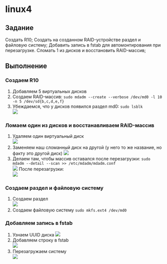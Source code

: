 # linux4

## Задание
Создать R10;
Создать на созданном RAID-устройстве раздел и файловую систему;
Добавить запись в fstab для автомонтирования при перезагрузке.
Сломать 1 из дисков и восстановить RAID-массив;

## Выполнение
### Создаем R10
1. Добавляем 5 виртуальных дисков 
2. Создаем RAID-массив: `sudo mdadm --create --verbose /dev/md0 -l 10 -n 5 /dev/sd{b,c,d,e,f}`
3. Убеждаемся, что у дисков появился раздел md0: `sudo lsblk`  
![](https://sun9-9.userapi.com/impg/97bk-li9K3S36cfjQtjKG42BReGsxpf4tcTauQ/i7ECmMnOaPY.jpg?size=517x309&quality=96&proxy=1&sign=ed8f878a39dd82604f97180ed8901c17&type=album)

### Ломаем один из дисков и восстанавливаем RAID-массив
1. Удаляем один виртуальный диск   
![](https://sun9-65.userapi.com/impg/vlW7w5Xb6U2iP9Kk2LTI8BqytnR5aTpNG8uKGQ/-JWguxZreBo.jpg?size=637x202&quality=96&proxy=1&sign=21fa64c3fa8fce607293c36ddcd536d6&type=album)
2. Заменяем наш сломанный диск на другой (у него то же название, но факту это другой диск)
![](https://sun9-13.userapi.com/impg/oJXr2Hg94wjE51Yt9HpUiid4AOIfT1qOZIPqyw/MQNk14wBozQ.jpg?size=660x194&quality=96&proxy=1&sign=20a878cbba7a71f52737342e825cedc2&type=album)
3. Делаем там, чтобы массив оставался после перезагрузки: `sudo mdadm --detail --scan >> /etc/mdadm/mdadm.conf`  
![](https://sun9-3.userapi.com/impg/0v52bs_kGl_lqXe4w7RvoX9qBbkkS4FdGboncQ/IwU9mVizQ2M.jpg?size=752x73&quality=96&proxy=1&sign=013936e7c2a8474d9f368323860ef7c7&type=album)
После перезагрузки:    
![](https://sun9-71.userapi.com/impg/GowG94FdWrIGmUs0ZFCTItrYMuJ7Mq3D1Mf79A/A7O1VWcp8V4.jpg?size=643x244&quality=96&proxy=1&sign=a30f35aace2e8c857a2a03bf59ff1ecf&type=album)

### Создаем раздел и файловую систему 
1. Создаем раздел  
![](https://sun9-47.userapi.com/impg/-Jy2rX4R5hHXNAVkgTaK9AeHXSYO8JgwXZhrEw/XCX-z6DwwLU.jpg?size=688x193&quality=96&proxy=1&sign=766d198794e669725fa26f7112a28143&type=album)
2. Создаем файловую систему 
`sudo mkfs.ext4 /dev/md0`

### Добавляем запись в fstab
1. Узнаем UUID диска
![](https://sun9-28.userapi.com/impg/khcdn6beMTOd-6ZUcbY9ym-i3uTwLcLQAMEjjg/CkKAtE3Xq-E.jpg?size=593x38&quality=96&proxy=1&sign=9ef27a02a3eb224547cb4955cdc6b224&type=album)
2. Добавляем строку в fstab  
![](https://sun9-19.userapi.com/impg/8tDR7ryFYXgKhLp7kDL7xvrcx0jnt8ttqIee4A/P2mnL2A1XJM.jpg?size=863x310&quality=96&proxy=1&sign=b0de864f13511e6dc5babc88911ce387&type=album)
3. Перезагружаем систему  
![](https://sun9-27.userapi.com/impg/Tpu9EXqP38TsCfEmJo0VhJ5v6LpEBLPSNXY14g/C3rEkul8mZI.jpg?size=539x314&quality=96&proxy=1&sign=5e16b2384982985df54e584157e695a7&type=album)
